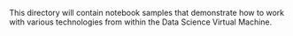 This directory will contain notebook samples that demonstrate how to work with various technologies from within the Data Science Virtual Machine. 
